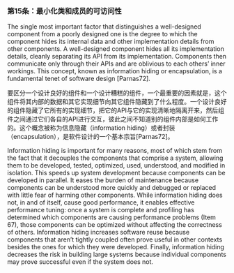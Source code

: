 ### 第15条：最小化类和成员的可访问性

The single most important factor that distinguishes a well-designed component from a poorly designed one is the degree to which the component hides its internal data and other implementation details from other components. A well-designed component hides all its implementation details, cleanly separating its API from its implementation. Components then communicate only through their APIs and are oblivious to each others’ inner workings. This concept, known as information hiding or encapsulation, is a fundamental tenet of software design \[Parnas72\].

要区分一个设计良好的组件和一个设计糟糕的组件，一个最重要的因素就是，这个组件将其内部的数据和其它实现细节向其它组件隐藏到了什么程度。一个设计良好的组件隐藏了它所有的实现细节，把它的API与它的实现清晰地隔离开来，然后组件之间通过它们各自的API进行交互，彼此之间不知道别的组件内部是如何工作的。这个概念被称为信息隐藏（information hiding）或者封装（encapsulation），是软件设计的一个基本宗旨\[Parnas72\]。

Information hiding is important for many reasons, most of which stem from the fact that it decouples the components that comprise a system, allowing them to be developed, tested, optimized, used, understood, and modified in isolation. This speeds up system development because components can be developed in parallel. It eases the burden of maintenance because components can be understood more quickly and debugged or replaced with little fear of harming other components. While information hiding does not, in and of itself, cause good performance, it enables effective performance tuning: once a system is complete and profiling has determined which components are causing performance problems \(Item 67\), those components can be optimized without affecting the correctness of others. Information hiding increases software reuse because components that aren’t tightly coupled often prove useful in other contexts besides the ones for which they were developed. Finally, information hiding decreases the risk in building large systems because individual components may prove successful even if the system does not.

  
  


